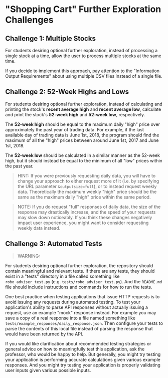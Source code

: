 
# "Shopping Cart" Further Exploration Challenges

## Challenge 1: Multiple Stocks

For students desiring optional further exploration, instead of processing a single stock at a time, allow the user to process multiple stocks at the same time.

If you decide to implement this approach, pay attention to the "Information Output Requirements" about using multiple CSV files instead of a single file.

## Challenge 2: 52-Week Highs and Lows

For students desiring optional further exploration, instead of calculating and printing the stock's **recent average high** and **recent average low**, calculate and print the stock's **52-week high** and **52-week low**, respectively.

The **52-week high** should be equal to the maximum daily "high" price over approximately the past year of trading data. For example, if the last available day of trading data is June 1st, 2018, the program should find the maximum of all the "high" prices between around June 1st, 2017 and June 1st, 2018.

The **52-week low** should be calculated in a similar manner as the 52-week high, but it should instead be equal to the minimum of all "low" prices within the past year.

> HINT: If you were previously requesting daily data, you will have to change your approach to either request more of it (i.e. by specifying the URL parameter `&outputsize=full`), or to instead request weekly data. Theoretically the maximum weekly "high" price should be the same as the maximum daily "high" price within the same period.

> NOTE: If you do request "full" responses of daily data, the size of the response may drastically increase, and the speed of your requests may slow down noticeably. If you think these changes negatively impact user experience, you might want to consider requesting weekly data instead.

## Challenge 3: Automated Tests

> WARNING:

For students desiring optional further exploration, the repository should contain meaningful and relevant tests. If there are any tests, they should exist in a "tests" directory in a file called something like `robo_adviser_test.py` (e.g. `tests/robo_adviser_test.py`). And the `README.md` file should include instructions and commands for how to run the tests.

One best practice when testing applications that issue HTTP requests is to avoid issuing any requests during automated testing. To test your application's ability to parse API responses without actually issuing a request, use an example "mock" response instead. For example you may save a copy of a real response into a file named something like `tests/example_responses/daily_response.json`. Then configure your tests to parse the contents of this local file instead of parsing the response that would have been returned by the API.

If you would like clarification about recommended testing strategies or general advice on how to meaningfully test this application, ask the professor, who would be happy to help. But generally, you might try testing your application is performing accurate calculations given various example responses. And you might try testing your application is properly validating user inputs given various possible inputs.
